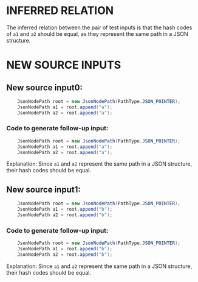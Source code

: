 # INFERRED RELATION
The inferred relation between the pair of test inputs is that the hash codes of `a1` and `a2` should be equal, as they represent the same path in a JSON structure.

# NEW SOURCE INPUTS
## New source input0:
```java
    JsonNodePath root = new JsonNodePath(PathType.JSON_POINTER);
    JsonNodePath a1 = root.append("a");
    JsonNodePath a2 = root.append("a");
```
### Code to generate follow-up input:
```java
    JsonNodePath root = new JsonNodePath(PathType.JSON_POINTER);
    JsonNodePath a1 = root.append("a");
    JsonNodePath a2 = root.append("a");
```
Explanation: Since `a1` and `a2` represent the same path in a JSON structure, their hash codes should be equal.

## New source input1:
```java
    JsonNodePath root = new JsonNodePath(PathType.JSON_POINTER);
    JsonNodePath a1 = root.append("b");
    JsonNodePath a2 = root.append("b");
```
### Code to generate follow-up input:
```java
    JsonNodePath root = new JsonNodePath(PathType.JSON_POINTER);
    JsonNodePath a1 = root.append("b");
    JsonNodePath a2 = root.append("b");
```
Explanation: Since `a1` and `a2` represent the same path in a JSON structure, their hash codes should be equal.
